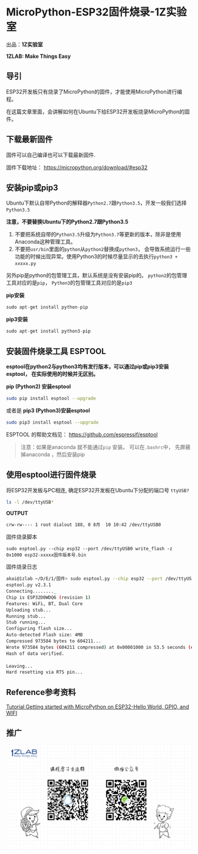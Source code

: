 # MicroPython-ESP32固件烧录-1Z实验室



出品：**1Z实验室**

**1ZLAB: Make Things Easy**



## 导引

ESP32开发板只有烧录了MicroPython的固件，才能使用MicroPython进行编程。

在这篇文章里面，会讲解如何在Ubuntu下给ESP32开发板烧录MicroPython的固件。



## 下载最新固件

固件可以自己编译也可以下载最新固件.

固件下载地址： https://micropython.org/download/#esp32

## 安装pip或pip3
Ubuntu下默认自带Python的解释器`Python2.7`跟`Python3.5`，开发一般我们选择`Python3.5`

**注意，不要替换Ubuntu下的Python2.7跟Python3.5**
1. 不要把系统自带的`Python3.5`升级为`Python3.7`等更新的版本，除非是使用Anaconda这种管理工具。
2. 不要把`usr/bin`里面的`python`从`python2`替换成`python3`， 会导致系统运行一些功能的时候出现异常。使用Python3的时候尽量显示的去执行`python3 + xxxxx.py`

另外pip是python的包管理工具，默认系统是没有安装pip的。
`python2`的包管理工具对应的是`pip`， `Python3`的包管理工具对应的是`pip3`

**pip安装**
```python
sudo apt-get install python-pip
```

**pip3安装**
```python
sudo apt-get install python3-pip
```


## 安装固件烧录工具 ESPTOOL

**esptool在python2与python3均有发行版本，可以通过pip或pip3安装esptool， 在实际使用的时候并无区别。**


**pip (Python2) 安装esptool**

```bash
sudo pip install esptool --upgrade
```
或者是
**pip3 (Python3)安装esptool**

```bash
sudo pip3 install esptool --upgrade
```
ESPTOOL 的帮助文档见： https://github.com/espressif/esptool

>  注意：如果是anaconda  就不能通过`pip` 安装。 可以在`.bashrc`中， 先屏蔽掉anaconda ，然后安装pip


## 使用esptool进行固件烧录

将ESP32开发板与PC相连,  确定ESP32开发板在Ubuntu下分配的端口号 `ttyUSB?` 

```bash
ls -l /dev/ttyUSB* 
```
**OUTPUT**
```bash
crw-rw---- 1 root dialout 188, 0 8月  10 10:42 /dev/ttyUSB0
```

固件烧录脚本

```
sudo esptool.py --chip esp32 --port /dev/ttyUSB0 write_flash -z  0x1000 esp32-xxxxx固件版本号.bin 
```


固件烧录日志

```bash
akai@1zlab ~/D/E/1/固件> sudo esptool.py --chip esp32 --port /dev/ttyUSB1 write_flash -z  0x1000 esp32-20180411-v1.9.3-534-g59dda710.bin 
esptool.py v2.3.1
Connecting........_
Chip is ESP32D0WDQ6 (revision 1)
Features: WiFi, BT, Dual Core
Uploading stub...
Running stub...
Stub running...
Configuring flash size...
Auto-detected Flash size: 4MB
Compressed 973584 bytes to 604211...
Wrote 973584 bytes (604211 compressed) at 0x00001000 in 53.5 seconds (effective 145.5 kbit/s)...
Hash of data verified.

Leaving...
Hard resetting via RTS pin...


```



## Reference参考资料



[Tutorial Getting started with MicroPython on ESP32-Hello World, GPIO, and WIFI](https://www.cnx-software.com/2017/10/16/esp32-micropython-tutorials/)



## 推广



![推广](./image/ad.png)

